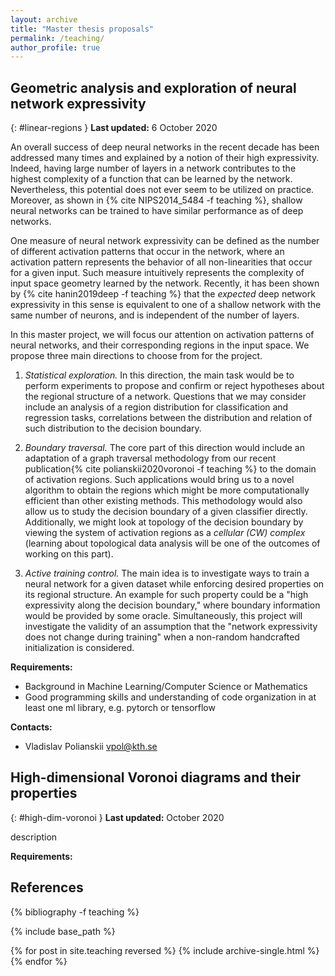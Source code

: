 ```yaml
---
layout: archive
title: "Master thesis proposals"
permalink: /teaching/
author_profile: true
---
```


## Geometric analysis and exploration of neural network expressivity
{: #linear-regions }
**Last updated:** 6 October 2020

An overall success of deep neural networks in the recent decade has been addressed many times and explained by a notion of their high expressivity. Indeed, having large number of layers in a network contributes to the highest complexity of a function that can be learned by the network. Nevertheless, this potential does not ever seem to be utilized on practice. Moreover, as shown in {% cite NIPS2014_5484 -f teaching %}, shallow neural networks can be trained to have similar performance as of deep networks.

One measure of neural network expressivity can be defined as the number of different activation patterns that occur in the network, where an activation pattern represents the behavior of all non-linearities that occur for a given input. Such measure intuitively represents the complexity of input space geometry learned by the network. Recently, it has been shown by {% cite hanin2019deep -f teaching %} that the *expected* deep network expressivity in this sense is equivalent to one of a shallow network with the same number of neurons, and is independent of the number of layers.

In this master project, we will focus our attention on activation patterns of neural networks, and their corresponding regions in the input space. We propose three main directions to choose from for the project.

1. *Statistical exploration.* In this direction, the main task would be to perform experiments to propose and confirm or reject hypotheses about the regional structure of a network. Questions that we may consider include an analysis of a region distribution for classification and regression tasks, correlations between the distribution and relation of such distribution to the decision boundary.

1. *Boundary traversal.* The core part of this direction would include an adaptation of a graph traversal methodology from our recent publication{% cite polianskii2020voronoi -f teaching %} to the domain of activation regions. Such applications would bring us to a novel algorithm to obtain the regions which might be more computationally efficient than other existing methods. This methodology would also allow us to study the decision boundary of a given classifier directly. Additionally, we might look at topology of the decision boundary by viewing the system of activation regions as a *cellular (CW) complex* (learning about topological data analysis will be one of the outcomes of working on this part).

1. *Active training control.* The main idea is to investigate ways to train a neural network for a given dataset while enforcing desired properties on its regional structure. An example for such property could be a "high expressivity along the decision boundary," where boundary information would be provided by some oracle. Simultaneously, this project will investigate the validity of an assumption that the "network expressivity does not change during training" when a non-random handcrafted initialization is considered. 

**Requirements:**<br>
 * Background in Machine Learning/Computer Science or Mathematics
 * Good programming skills and understanding of code organization in at least one ml library, e.g. pytorch or tensorflow

**Contacts:**<br>
 * Vladislav Polianskii <vpol@kth.se>
 
## High-dimensional Voronoi diagrams and their properties
{: #high-dim-voronoi }
**Last updated:** October 2020

description

**Requirements:**

## References
{% bibliography -f teaching %}

{% include base_path %}

{% for post in site.teaching reversed %}
  {% include archive-single.html %}
{% endfor %}
